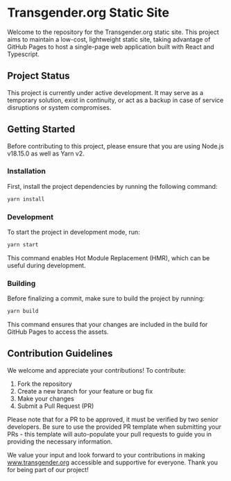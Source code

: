 # Transgender.org Static Site

Welcome to the repository for the Transgender.org static site. This project aims to maintain a low-cost, lightweight static site, taking advantage of GitHub Pages to host a single-page web application built with React and Typescript.

## Project Status

This project is currently under active development. It may serve as a temporary solution, exist in continuity, or act as a backup in case of service disruptions or system compromises.

## Getting Started

Before contributing to this project, please ensure that you are using Node.js v18.15.0 as well as Yarn v2.

### Installation

First, install the project dependencies by running the following command:

```bash
yarn install
```

### Development

To start the project in development mode, run:

```bash
yarn start
```

This command enables Hot Module Replacement (HMR), which can be useful during development.

### Building

Before finalizing a commit, make sure to build the project by running:

```bash
yarn build
```

This command ensures that your changes are included in the build for GitHub Pages to access the assets.

## Contribution Guidelines

We welcome and appreciate your contributions! To contribute:

1. Fork the repository
2. Create a new branch for your feature or bug fix
3. Make your changes
4. Submit a Pull Request (PR)

Please note that for a PR to be approved, it must be verified by two senior developers. Be sure to use the provided PR template when submitting your PRs - this template will auto-populate your pull requests to guide you in providing the necessary information.

We value your input and look forward to your contributions in making www.transgender.org accessible and supportive for everyone. Thank you for being part of our project!
